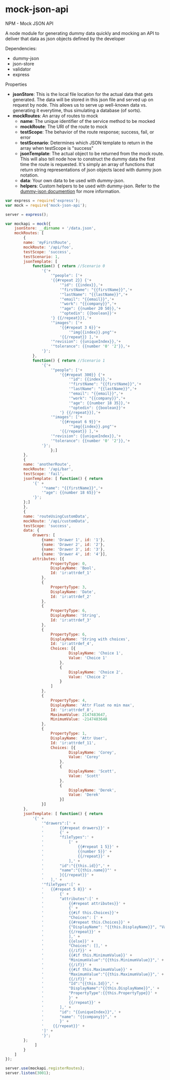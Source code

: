 # mock-json-api

NPM - Mock JSON API

A node module for generating dummy data quickly and mocking an API to deliver that data as json objects defined by the developer

Dependencies:
- dummy-json
- json-store
- validator
- express

Properties
- **jsonStore**: This is the local file location for the actual data that gets generated.  The data will be stored in this json file and served up on request by node.  This allows us to serve up well-known data vs. generating it everytime, thus simulating a database (of sorts).
- **mockRoutes**: An array of routes to mock
    - **name**: The unique identifier of the service method to be mocked
    - **mockRoute**: The URl of the route to mock
    - **testScope**: The behavior of the route response; success, fail, or error
    - **testScenario**: Determines which JSON template to return in the array when testScope is "success"
    - **jsonTemplate**: The actual object to be returned from the mock route.  This will also tell node how to construct the dummy data the first time the route is requested.  It's simply an array of functions that return string representations of json objects laced with dummy json notation.
	- **data**: Your own data to be used with dummy-json.
	- **helpers**: Custom helpers to be used with dummy-json. Refer to the [dummy-json documention](https://github.com/webroo/dummy-json) for more information.

```javascript
var express = require('express');
var mock = require('mock-json-api');

server = express();

var mockapi = mock({
    jsonStore: __dirname + '/data.json',
    mockRoutes: [
        {
		name: 'myFirstRoute',
		mockRoute: '/api/foo',
		testScope: 'success',
		testScenario: 1,
		jsonTemplate: [
			function() { return //Scenario 0
				'{'+
					'"people": ['+
					'{{#repeat 2}} {'+
						'"id": {{index}},'+
						'"firstName": "{{firstName}}",'+
						'"lastName": "{{lastName}}",'+
						'"email": "{{email}}",'+
						'"work": "{{company}}",'+
						'"age": {{number 20 50}},'+
						'"optedin": {{boolean}}'+
					'} {{/repeat}}],'+
					'"images": ['+
						'{{#repeat 3 6}}'+
							'"img{{index}}.png"'+
						'{{/repeat}} ],'+
					'"revision": {{uniqueIndex}},'+
					'"tolerance": {{number '0' '2'}},'+
				'}'; 
			},
			function() { return //Scenario 1
				'{'+
					'"people": ['+
						'{{#repeat 300}} {'+
							'"id": {{index}},'+
							'"firstName": "{{firstName}}",'+
							'"lastName": "{{lastName}}",'+
							'"email": "{{email}}",'+
							'"work": "{{company}}",'+
							'"age": {{number 18 35}},'+
							'"optedin": {{boolean}}'+
						'} {{/repeat}}],'+
					'"images": ['+
						'{{#repeat 6 9}}'+
							'"img{{index}}.png"'+
						'{{/repeat}} ],'+
					'"revision": {{uniqueIndex}},'+
					'"tolerance": {{number '0' '2'}},'+
				'}'; 
            		};]
        },
        {
		name: 'anotherRoute',
		mockRoute: '/api/bar',
		testScope: 'fail',
		jsonTemplate: [ function() { return 
			'{' +
				'"name": "{{firstName}}",'+
				'"age": {{number 18 65}}'+
			'}'; 
		};]
        },
        {
		name: 'routeUsingCustomData',
		mockRoute: '/api/customData',
		testScope: 'success',
		data: {
			drawers: [
				{name: 'Drawer 1', id: '1'}, 
				{name: 'Drawer 2', id: '2'}, 
				{name: 'Drawer 3', id: '3'}, 
				{name: 'Drawer 4', id: '4'}],
			attributes: [{
					PropertyType: 0, 
					DisplayName: 'Bool', 
					Id: 'ir:attrdef_1'
				},
				{
					PropertyType: 3, 
					DisplayName: 'Date', 
					Id: 'ir:attrdef_2'
				},
				{
					PropertyType: 6, 
					DisplayName: 'String', 
					Id: 'ir:attrdef_3'
				},
				{
					PropertyType: 6, 
					DisplayName: 'String with choices', 
					Id: 'ir:attrdef_4', 
					Choices: [{
							DisplayName: 'Choice 1', 
							Value: 'Choice 1'
						}, 
						{
							DisplayName: 'Choice 2', 
							Value: 'Choice 2'
						}
					]
				},
				{
					PropertyType: 4, 
					DisplayName: 'Attr Float no min max', 
					Id: 'ir:attrdef_8', 
					MaximumValue: 2147483647, 
					MinimumValue: -2147483648
				},
				{
					PropertyType: 1, 
					DisplayName: 'Attr User', 
					Id: 'ir:attrdef_11', 
					Choices: [{
							DisplayName: 'Corey', 
							Value: 'Corey'
						}, 
						{
							DisplayName: 'Scott', 
							Value: 'Scott'
						}, 
						{
							DisplayName: 'Derek', 
							Value: 'Derek'
						}]
				}]
		},
		jsonTemplate: [ function() { return
			'{' +
				'"drawers":[' +
				'       {{#repeat drawers}}' +
				'       {' +
				'       "fileTypes":' +
				'           [' +
				'               {{#repeat 1 5}}' +
				'               {{number 5}}' +
				'               {{/repeat}}' +
				'           ],' +
				'       "id":"{{this.id}}",' +
				'       "name":"{{this.name}}"' +
				'       }{{/repeat}}' +
				'   ],' +
				'"fileTypes":[' +
				'   {{#repeat 5 8}}' +
				'   	{' +
				'       "attributes":[' +
				'           {{#repeat attributes}}' +
				'           {' +
				'           {{#if this.Choices}}'+
				'           "Choices": [' +
				'           {{#repeat this.Choices}}' +
				'           {"DisplayName": "{{this.DisplayName}}", "Value": "{{this.Value}}"}' +
				'           {{/repeat}}' +
				'           ],' +
				'           {{else}}' +
				'           "Choices": [],' +
				'           {{/if}}' +
				'           {{#if this.MinimumValue}}' +
				'           "MinimumValue":"{{this.MinimumValue}}",' +
				'           {{/if}}' +
				'           {{#if this.MaximumValue}}' +
				'           "MaximumValue":"{{this.MaximumValue}}",' +
				'           {{/if}}' +
				'           "Id":"{{this.Id}}",' +
				'           "DisplayName":"{{this.DisplayName}}",' +
				'           "PropertyType":{{this.PropertyType}}' +
				'           }' +
				'           {{/repeat}}' +
				'       ],' +
				'       "id": "{{uniqueIndex}}",' +
				'       "name": "{{company}}",' +       
				'   	}' +
				'	 {{/repeat}}' +
				']' +
        		'}';
		};
     	     ]
        }
    ]
});

server.use(mockapi.registerRoutes);
server.listen(3001);
```

